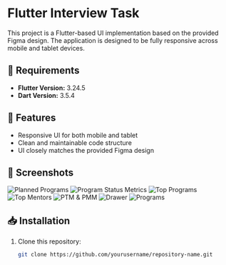 # Flutter Interview Task  

This project is a Flutter-based UI implementation based on the provided Figma design. The application is designed to be fully responsive across mobile and tablet devices.  

## 📌 Requirements  

- **Flutter Version:** 3.24.5  
- **Dart Version:** 3.5.4  

## 🚀 Features  
- Responsive UI for both mobile and tablet  
- Clean and maintainable code structure  
- UI closely matches the provided Figma design  

## 📸 Screenshots  
![Planned Programs](https://github.com/user-attachments/assets/ae84c349-89a1-4a4e-aaa7-3353c1a9d3a1)
![Program Status Metrics](https://github.com/user-attachments/assets/de6de194-67a4-4f93-b02b-389068a90a92)
![Top Programs](https://github.com/user-attachments/assets/0de5bb9e-6d56-4505-8064-fcb3cc97254e)
![Top Mentors](https://github.com/user-attachments/assets/2a404ab8-1f19-4f51-92e1-7d93b8fa0371)
![PTM & PMM](https://github.com/user-attachments/assets/947e7883-1e51-48db-9ee0-b8d779d3a8e3)
![Drawer](https://github.com/user-attachments/assets/e06310f2-3d85-4c98-976f-faf9d93b318d)
![Programs](https://github.com/user-attachments/assets/812f0a86-9edc-473f-9b4e-03737460dddf)

## 📥 Installation  
1. Clone this repository:  
   ```sh
   git clone https://github.com/yourusername/repository-name.git
